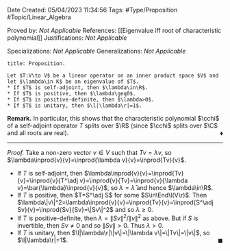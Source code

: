 <div class="topSpace"></div>

Date Created: 05/04/2023 11:34:56
Tags: #Type/Proposition #Topic/Linear_Algebra

Proved by: _Not Applicable_
References: [[Eigenvalue iff root of characteristic polynomial]]
Justifications: _Not Applicable_

Specializations: _Not Applicable_
Generalizations: _Not Applicable_

``` ad-Proposition
title: Proposition.

Let $T:V\to V$ be a linear operator on an inner product space $V$ and let $\lambda\in K$ be an eigenvalue of $T$.
* If $T$ is self-adjoint, then $\lambda\in\R$.
* If $T$ is positive, then $\lambda\geq0$.
* If $T$ is positive-definite, then $\lambda>0$.
* If $T$ is unitary, then $\l|\lambda\r|=1$.

```

**Remark.** In particular, this shows that the characteristic polynomial $\cchi$ of a self-adjoint operator $T$ splits over $\R$ (since $\cchi$ splits over $\C$ and all roots are real).<span style="float:right;">$\blacklozenge$</span>

---

<i>Proof.</i> Take a non-zero vector $v\in V$ such that $Tv=\lambda v$, so $\lambda\inprod{v}{v}=\inprod{\lambda v}{v}=\inprod{Tv}{v}$.
* If $T$ is self-adjoint, then $\lambda\inprod{v}{v}=\inprod{Tv}{v}=\inprod{v}{T^\adj v}=\inprod{v}{Tv}=\inprod{v}{\lambda v}=\bar{\lambda}\inprod{v}{v}$, so $\lambda=\bar{\lambda}$ and hence $\lambda\in\R$.
* If $T$ is positive, then $T=S^\adj S$ for some $S\in\End\l(V\r)$. Then $\lambda\|v\|^2=\lambda\inprod{v}{v}=\inprod{Tv}{v}=\inprod{S^\adj Sv}{v}=\inprod{Sv}{Sv}=\|Sv\|^2$ and so $\lambda\geq0$.
* If $T$ is positive-definite, then $\lambda=\|Sv\|^2/\|v\|^2$ as above. But if $S$ is invertible, then $Sv\neq0$ and so $\|Sv\|>0$. Thus $\lambda>0$.
* If $T$ is unitary, then $\l|\lambda\r|\|v\|=\|\lambda v\|=\|Tv\|=\|v\|$, so $\l|\lambda\r|=1$.<span style="float:right;">$\blacksquare$</span>
